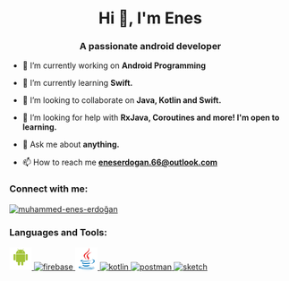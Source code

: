 <h1 align="center">Hi 👋, I'm Enes</h1>
<h3 align="center">A passionate android developer</h3>

- 🔭 I’m currently working on **Android Programming**

- 🌱 I’m currently learning **Swift.**

- 👯 I’m looking to collaborate on **Java, Kotlin and Swift.**

- 🤝 I’m looking for help with **RxJava, Coroutines and more! I'm open to learning.**

- 💬 Ask me about **anything.**

- 📫 How to reach me **eneserdogan.66@outlook.com**

<h3 align="left">Connect with me:</h3>
<p align="left">
<a href="https://linkedin.com/in/muhammed-enes-erdoğan" target="blank"><img align="center" src="https://raw.githubusercontent.com/rahuldkjain/github-profile-readme-generator/master/src/images/icons/Social/linked-in-alt.svg" alt="muhammed-enes-erdoğan" height="30" width="40" /></a>
</p>

<h3 align="left">Languages and Tools:</h3>
<p align="left"> <a href="https://developer.android.com" target="_blank"> <img src="https://raw.githubusercontent.com/devicons/devicon/master/icons/android/android-original-wordmark.svg" alt="android" width="40" height="40"/> </a> <a href="https://firebase.google.com/" target="_blank"> <img src="https://www.vectorlogo.zone/logos/firebase/firebase-icon.svg" alt="firebase" width="40" height="40"/> </a> <a href="https://www.java.com" target="_blank"> <img src="https://raw.githubusercontent.com/devicons/devicon/master/icons/java/java-original.svg" alt="java" width="40" height="40"/> </a> <a href="https://kotlinlang.org" target="_blank"> <img src="https://www.vectorlogo.zone/logos/kotlinlang/kotlinlang-icon.svg" alt="kotlin" width="40" height="40"/> </a> <a href="https://postman.com" target="_blank"> <img src="https://www.vectorlogo.zone/logos/getpostman/getpostman-icon.svg" alt="postman" width="40" height="40"/> </a> <a href="https://www.sketch.com/" target="_blank"> <img src="https://www.vectorlogo.zone/logos/sketchapp/sketchapp-icon.svg" alt="sketch" width="40" height="40"/> </a> </p>

